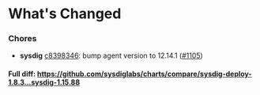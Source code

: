 # What's Changed

### Chores
- **sysdig** [c8398346](https://github.com/sysdiglabs/charts/commit/c83983463b32841eef524f9cf2302a67088363d5): bump agent version to 12.14.1 ([#1105](https://github.com/sysdiglabs/charts/issues/1105))

#### Full diff: https://github.com/sysdiglabs/charts/compare/sysdig-deploy-1.8.3...sysdig-1.15.88
